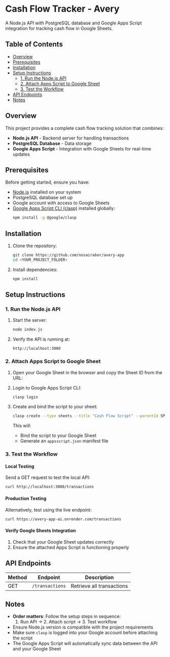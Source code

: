 # Cash Flow Tracker - Avery

A Node.js API with PostgreSQL database and Google Apps Script integration for tracking cash flow in Google Sheets.

## Table of Contents

- [Overview](#overview)
- [Prerequisites](#prerequisites)
- [Installation](#installation)
- [Setup Instructions](#setup-instructions)
  - [1. Run the Node.js API](#1-run-the-nodejs-api)
  - [2. Attach Apps Script to Google Sheet](#2-attach-apps-script-to-google-sheet)
  - [3. Test the Workflow](#3-test-the-workflow)
- [API Endpoints](#api-endpoints)
- [Notes](#notes)

## Overview

This project provides a complete cash flow tracking solution that combines:
- **Node.js API** - Backend server for handling transactions
- **PostgreSQL Database** - Data storage
- **Google Apps Script** - Integration with Google Sheets for real-time updates

## Prerequisites

Before getting started, ensure you have:
- [Node.js](https://nodejs.org/) installed on your system
- PostgreSQL database set up
- Google account with access to Google Sheets
- [Google Apps Script CLI (clasp)](https://github.com/google/clasp) installed globally:
  ```bash
  npm install -g @google/clasp
  ```

## Installation

1. Clone the repository:
   ```bash
   git clone https://github.com/nosairabor/avery-app
   cd <YOUR_PROJECT_FOLDER>
   ```

2. Install dependencies:
   ```bash
   npm install
   ```

## Setup Instructions

### 1. Run the Node.js API

1. Start the server:
   ```bash
   node index.js
   ```

2. Verify the API is running at:
   ```
   http://localhost:3000
   ```

### 2. Attach Apps Script to Google Sheet

1. Open your Google Sheet in the browser and copy the Sheet ID from the URL:
  

2. Login to Google Apps Script CLI:
   ```bash
   clasp login
   ```

3. Create and bind the script to your sheet:
   ```bash
   clasp create --type sheets --title "Cash Flow Script" --parentId SPREADSHEET_ID
   ```

   This will:
   - Bind the script to your Google Sheet
   - Generate an `appsscript.json` manifest file

### 3. Test the Workflow

#### Local Testing
Send a GET request to test the local API:
```bash
curl http://localhost:3000/transactions
```

#### Production Testing
Alternatively, test using the live endpoint:
```bash
curl https://avery-app-ai.onrender.com/transactions
```

#### Verify Google Sheets Integration
1. Check that your Google Sheet updates correctly
2. Ensure the attached Apps Script is functioning properly

## API Endpoints

| Method | Endpoint | Description |
|--------|----------|-------------|
| GET | `/transactions` | Retrieve all transactions |

## Notes

- **Order matters**: Follow the setup steps in sequence:
  1. Run API → 2. Attach script → 3. Test workflow
- Ensure Node.js version is compatible with the project requirements
- Make sure `clasp` is logged into your Google account before attaching the script
- The Google Apps Script will automatically sync data between the API and your Google Sheet

